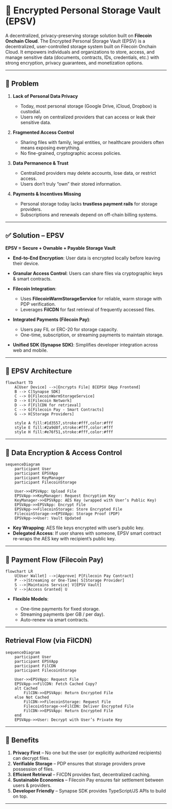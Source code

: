 

# 🔐 Encrypted Personal Storage Vault (EPSV)

A decentralized, privacy-preserving storage solution built on **Filecoin Onchain Cloud**.
The Encrypted Personal Storage Vault (EPSV) is a decentralized, user-controlled storage system built on Filecoin Onchain Cloud. It empowers individuals and organizations to store, access, and manage sensitive data (documents, contracts, IDs, credentials, etc.) with strong encryption, privacy guarantees, and monetization options.

---

## 🛑 Problem

1. **Lack of Personal Data Privacy**

   * Today, most personal storage (Google Drive, iCloud, Dropbox) is custodial.
   * Users rely on centralized providers that can access or leak their sensitive data.

2. **Fragmented Access Control**

   * Sharing files with family, legal entities, or healthcare providers often means exposing everything.
   * No fine-grained, cryptographic access policies.

3. **Data Permanence & Trust**

   * Centralized providers may delete accounts, lose data, or restrict access.
   * Users don’t truly “own” their stored information.

4. **Payments & Incentives Missing**

   * Personal storage today lacks **trustless payment rails** for storage providers.
   * Subscriptions and renewals depend on off-chain billing systems.

---

## ✅ Solution – EPSV

**EPSV = Secure + Ownable + Payable Storage Vault**

* **End-to-End Encryption**: User data is encrypted locally before leaving their device.
* **Granular Access Control**: Users can share files via cryptographic keys & smart contracts.
* **Filecoin Integration**:

  * Uses **FilecoinWarmStorageService** for reliable, warm storage with PDP verification.
  * Leverages **FilCDN** for fast retrieval of frequently accessed files.
* **Integrated Payments (Filecoin Pay)**:

  * Users pay FIL or ERC-20 for storage capacity.
  * One-time, subscription, or streaming payments to maintain storage.
* **Unified SDK (Synapse SDK)**: Simplifies developer integration across web and mobile.

---

## 🔧 EPSV Architecture

```mermaid
flowchart TD
    A[User Device] -->|Encrypts File| B[EPSV DApp Frontend]
    B --> C[Synapse SDK]
    C --> D[FilecoinWarmStorageService]
    D --> E[Filecoin Network]
    D --> F[FilCDN for retrieval]
    C --> G[Filecoin Pay - Smart Contracts]
    G --> H[Storage Providers]

    style A fill:#1d3557,stroke:#fff,color:#fff
    style E fill:#2a9d8f,stroke:#fff,color:#fff
    style H fill:#e76f51,stroke:#fff,color:#fff
```

---

## 🔐 Data Encryption & Access Control

```mermaid
sequenceDiagram
    participant User
    participant EPSVApp
    participant KeyManager
    participant FilecoinStorage

    User->>EPSVApp: Upload File
    EPSVApp->>KeyManager: Request Encryption Key
    KeyManager->>EPSVApp: AES Key (wrapped with User’s Public Key)
    EPSVApp->>EPSVApp: Encrypt File
    EPSVApp->>FilecoinStorage: Store Encrypted File
    FilecoinStorage->>EPSVApp: Storage Proof (PDP)
    EPSVApp->>User: Vault Updated
```

* **Key Wrapping**: AES file keys encrypted with user’s public key.
* **Delegated Access**: If user shares with someone, EPSV smart contract re-wraps the AES key with recipient’s public key.

---

## 💸 Payment Flow (Filecoin Pay)

```mermaid
flowchart LR
    U[User Wallet] -->|Approve| P[Filecoin Pay Contract]
    P -->|Streaming or One-Time| S[Storage Provider]
    S -->|Maintains Service| V[EPSV Vault]
    V -->|Access Granted| U
```

* **Flexible Models**:

  * One-time payments for fixed storage.
  * Streaming payments (per GB / per day).
  * Auto-renew via smart contracts.

---

##  Retrieval Flow (via FilCDN)

```mermaid
sequenceDiagram
    participant User
    participant EPSVApp
    participant FilCDN
    participant FilecoinStorage

    User->>EPSVApp: Request File
    EPSVApp->>FilCDN: Fetch Cached Copy?
    alt Cached
        FilCDN->>EPSVApp: Return Encrypted File
    else Not Cached
        FilCDN->>FilecoinStorage: Request File
        FilecoinStorage->>FilCDN: Deliver Encrypted File
        FilCDN->>EPSVApp: Return Encrypted File
    end
    EPSVApp->>User: Decrypt with User’s Private Key
```

---

## 📌 Benefits

1. **Privacy First** – No one but the user (or explicitly authorized recipients) can decrypt files.
2. **Verifiable Storage** – PDP ensures that storage providers prove possession of files.
3. **Efficient Retrieval** – FilCDN provides fast, decentralized caching.
4. **Sustainable Economics** – Filecoin Pay ensures fair settlement between users & providers.
5. **Developer Friendly** – Synapse SDK provides TypeScript/JS APIs to build on top.

---


